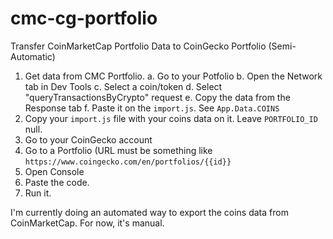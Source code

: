 # cmc-cg-portfolio
Transfer CoinMarketCap Portfolio Data to CoinGecko Portfolio (Semi-Automatic)

1. Get data from CMC Portfolio.
 a. Go to your Potfolio
 b. Open the Network tab in Dev Tools
 c. Select a coin/token
 d. Select "queryTransactionsByCrypto" request
 e. Copy the data from the Response tab
 f. Paste it on the `import.js`. See `App.Data.COINS`
2. Copy your `import.js` file with your coins data on it. Leave `PORTFOLIO_ID` null.
3. Go to your CoinGecko account
4. Go to a Portfolio (URL must be something like `https://www.coingecko.com/en/portfolios/{{id}}`
5. Open Console
6. Paste the code.
7. Run it.

I'm currently doing an automated way to export the coins data from CoinMarketCap. For now, it's manual.
